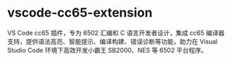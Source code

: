 # vscode-cc65-extension
VS Code cc65 插件，专为 6502 汇编和 C 语言开发者设计，集成 cc65 编译器支持，提供语法高亮、智能提示、编译构建、错误诊断等功能，助力在 Visual Studio Code 环境下高效开发小霸王 SB2000、NES 等 6502 平台程序。

